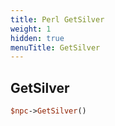 ```yaml
---
title: Perl GetSilver
weight: 1
hidden: true
menuTitle: GetSilver
---
```

## GetSilver
```perl
$npc->GetSilver()
```